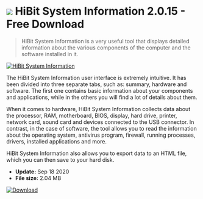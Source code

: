 # ![](https://cdn.softexe.net/static/icon/d/hibit-system-information-9322.png) HiBit System Information 2.0.15 - Free Download

> HiBit System Information is a very useful tool that displays detailed information about the various components of the computer and the software installed in it.

[![HiBit System Information](https://gallery.dpcdn.pl/imgc/Tools/85415/g_-_420x350_1.5_-_xb5d1fa69-6060-4244-bb9d-f3e5661f079b.jpg)](https://softexe.net/win/system/diagnostics-tests/hibit-system-information:acbb.html)

The HiBit System Information user interface is extremely intuitive. It has been divided into three separate tabs, such as: summary, hardware and software. The first one contains basic information about your components and applications, while in the others you will find a lot of details about them.
 
 When it comes to hardware, HiBit System Information collects data about the processor, RAM, motherboard, BIOS, display, hard drive, printer, network card, sound card and devices connected to the USB connector. In contrast, in the case of software, the tool allows you to read the information about the operating system, antivirus program, firewall, running processes, drivers, installed applications and more.
 
 HiBit System Information also allows you to export data to an HTML file, which you can then save to your hard disk.


- **Update:** Sep 18 2020
- **File size:** 2.04 MB

[![Download](https://cdn.softexe.net/static/img/download.png)](https://softexe.net/win/system/diagnostics-tests/hibit-system-information:acbb.html)

